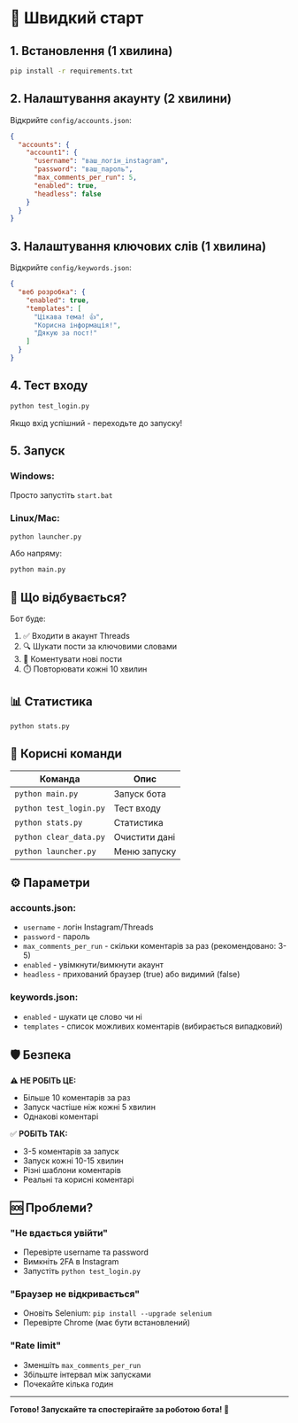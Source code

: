 # 🚀 Швидкий старт

## 1. Встановлення (1 хвилина)

```bash
pip install -r requirements.txt
```

## 2. Налаштування акаунту (2 хвилини)

Відкрийте `config/accounts.json`:

```json
{
  "accounts": {
    "account1": {
      "username": "ваш_логін_instagram",
      "password": "ваш_пароль",
      "max_comments_per_run": 5,
      "enabled": true,
      "headless": false
    }
  }
}
```

## 3. Налаштування ключових слів (1 хвилина)

Відкрийте `config/keywords.json`:

```json
{
  "веб розробка": {
    "enabled": true,
    "templates": [
      "Цікава тема! 👍",
      "Корисна інформація!",
      "Дякую за пост!"
    ]
  }
}
```

## 4. Тест входу

```bash
python test_login.py
```

Якщо вхід успішний - переходьте до запуску!

## 5. Запуск

### Windows:
Просто запустіть `start.bat`

### Linux/Mac:
```bash
python launcher.py
```

Або напряму:
```bash
python main.py
```

## 🎯 Що відбувається?

Бот буде:
1. ✅ Входити в акаунт Threads
2. 🔍 Шукати пости за ключовими словами
3. 💬 Коментувати нові пости
4. ⏱️ Повторювати кожні 10 хвилин

## 📊 Статистика

```bash
python stats.py
```

## 🔧 Корисні команди

| Команда | Опис |
|---------|------|
| `python main.py` | Запуск бота |
| `python test_login.py` | Тест входу |
| `python stats.py` | Статистика |
| `python clear_data.py` | Очистити дані |
| `python launcher.py` | Меню запуску |

## ⚙️ Параметри

### accounts.json:
- `username` - логін Instagram/Threads
- `password` - пароль
- `max_comments_per_run` - скільки коментарів за раз (рекомендовано: 3-5)
- `enabled` - увімкнути/вимкнути акаунт
- `headless` - прихований браузер (true) або видимий (false)

### keywords.json:
- `enabled` - шукати це слово чи ні
- `templates` - список можливих коментарів (вибирається випадковий)

## 🛡️ Безпека

⚠️ **НЕ РОБІТЬ ЦЕ:**
- Більше 10 коментарів за раз
- Запуск частіше ніж кожні 5 хвилин
- Однакові коментарі

✅ **РОБІТЬ ТАК:**
- 3-5 коментарів за запуск
- Запуск кожні 10-15 хвилин
- Різні шаблони коментарів
- Реальні та корисні коментарі

## 🆘 Проблеми?

### "Не вдається увійти"
- Перевірте username та password
- Вимкніть 2FA в Instagram
- Запустіть `python test_login.py`

### "Браузер не відкривається"
- Оновіть Selenium: `pip install --upgrade selenium`
- Перевірте Chrome (має бути встановлений)

### "Rate limit"
- Зменшіть `max_comments_per_run`
- Збільште інтервал між запусками
- Почекайте кілька годин

---

**Готово! Запускайте та спостерігайте за роботою бота! 🚀**
